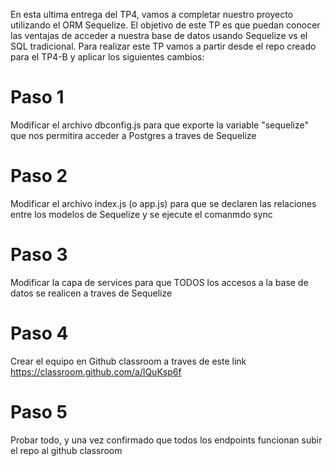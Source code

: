 
 


En esta ultima entrega del TP4, vamos a completar nuestro proyecto utilizando el ORM Sequelize.
El objetivo de este TP es que puedan conocer las ventajas de acceder a nuestra base de datos usando Sequelize vs el SQL tradicional.
Para realizar este TP vamos a partir desde el repo creado para el TP4-B y aplicar los siguientes cambios:

# Paso 1
Modificar el archivo dbconfig.js para que exporte la variable "sequelize" que nos permitira acceder a Postgres a traves de Sequelize

# Paso 2
Modificar el archivo index.js (o app.js) para que se declaren las relaciones entre los modelos de Sequelize y se ejecute el comanmdo sync

# Paso 3
Modificar la capa de services para que TODOS los accesos a la base de datos se realicen a traves de Sequelize

# Paso 4
Crear el equipo en Github classroom a traves de este link https://classroom.github.com/a/lQuKsp6f

# Paso 5
Probar todo, y una vez confirmado que todos los endpoints funcionan subir el repo al github classroom
